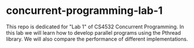# concurrent-programming-lab-1
This repo is dedicated for "Lab 1" of CS4532 Concurrent Programming. In this lab we will learn how to develop parallel programs using the Pthread library. We will also compare the performance of different implementations.
